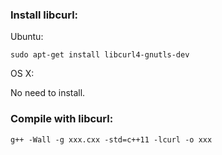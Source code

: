 ### Install libcurl:

Ubuntu:

```
sudo apt-get install libcurl4-gnutls-dev
```

OS X:

No need to install.

### Compile with libcurl:

```
g++ -Wall -g xxx.cxx -std=c++11 -lcurl -o xxx
```
